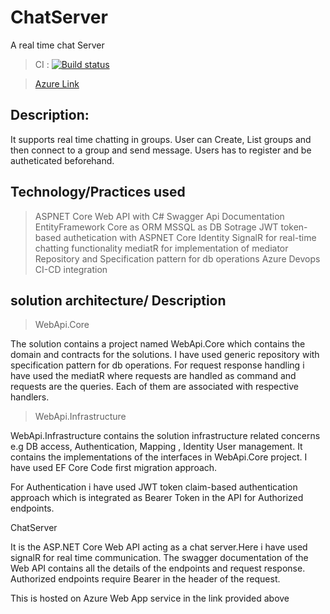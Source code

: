 # ChatServer
A real time chat Server

> CI : [![Build status](https://dev.azure.com/mostofacefalo/Test/_apis/build/status/ChatServer-CI)](https://dev.azure.com/mostofacefalo/Test/_build/latest?definitionId=1)

> [Azure Link]( https://chatserver-prod.azurewebsites.net)

## Description:

It supports real time chatting in groups. User can Create, List groups and then connect to a group and send message. 
Users has to register and be autheticated beforehand.

## Technology/Practices used

> ASPNET Core Web API with C#
> Swagger Api Documentation
> EntityFramework Core as ORM
> MSSQL as DB Sotrage
> JWT token-based authetication with ASPNET Core Identity
> SignalR for real-time chatting functionality
> mediatR for implementation of mediator
> Repository and Specification pattern for db operations
> Azure Devops CI-CD integration 

## solution architecture/ Description

> WebApi.Core

The solution contains a project named WebApi.Core which contains the domain and contracts for the solutions. I have used generic repository with specification pattern for db operations. For request response handling i have used the mediatR where requests are handled as command and requests are the queries. Each of them are associated with respective handlers. 

> WebApi.Infrastructure

WebApi.Infrastructure contains the solution infrastructure related concerns e.g DB access, Authentication, Mapping , Identity User management.
It contains the implementations of the interfaces in WebApi.Core project. 
I have used EF Core Code first migration approach. 

For Authentication i have used JWT token claim-based authentication approach which is integrated as Bearer Token in the API for Authorized endpoints.

ChatServer

It is the ASP.NET Core Web API acting as a chat server.Here i have used signalR for real time communication. 
The swagger documentation of the Web API contains all the details of the endpoints and request response.
Authorized endpoints require Bearer <token> in the header of the request. 

This is hosted on Azure Web App service in the link provided above

